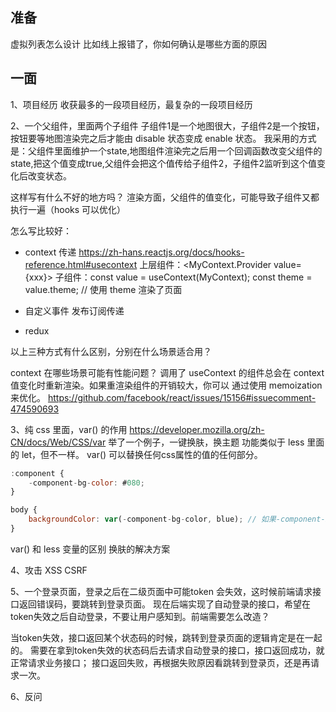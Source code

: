 ## 准备
虚拟列表怎么设计
比如线上报错了，你如何确认是哪些方面的原因

## 一面
1、项目经历
收获最多的一段项目经历，最复杂的一段项目经历

2、一个父组件，里面两个子组件
子组件1是一个地图很大，子组件2是一个按钮，按钮要等地图渲染完之后才能由 disable 状态变成 enable 状态。
我采用的方式是：父组件里面维护一个state,地图组件渲染完之后用一个回调函数改变父组件的state,把这个值变成true,父组件会把这个值传给子组件2，子组件2监听到这个值变化后改变状态。

这样写有什么不好的地方吗？
渲染方面，父组件的值变化，可能导致子组件又都执行一遍（hooks 可以优化）

怎么写比较好：
- context 传递
https://zh-hans.reactjs.org/docs/hooks-reference.html#usecontext
上层组件：<MyContext.Provider value={xxx}>
子组件：const value = useContext(MyContext);
const theme = value.theme;
// 使用 theme 渲染了页面

- 自定义事件 发布订阅传递

- redux

以上三种方式有什么区别，分别在什么场景适合用？

context 在哪些场景可能有性能问题？
调用了 useContext 的组件总会在 context 值变化时重新渲染。如果重渲染组件的开销较大，你可以 通过使用 memoization 来优化。
https://github.com/facebook/react/issues/15156#issuecomment-474590693

3、纯 css 里面，var() 的作用
https://developer.mozilla.org/zh-CN/docs/Web/CSS/var
举了一个例子，一键换肤，换主题
功能类似于 less 里面的 let，但不一样。
var() 可以替换任何css属性的值的任何部分。
```js
:component {
    -component-bg-color: #080;
}

body {
    backgroundColor: var(-component-bg-color, blue); // 如果-component-bg-color 没定义就降级显示为 blue
}
```

var() 和 less 变量的区别
换肤的解决方案

4、攻击 XSS CSRF

5、一个登录页面，登录之后在二级页面中可能token 会失效，这时候前端请求接口返回错误码，要跳转到登录页面。
现在后端实现了自动登录的接口，希望在token失效之后自动登录，不要让用户感知到。前端需要怎么改造？

当token失效，接口返回某个状态码的时候，跳转到登录页面的逻辑肯定是在一起的。
需要在拿到token失效的状态码后去请求自动登录的接口，接口返回成功，就正常请求业务接口；
接口返回失败，再根据失败原因看跳转到登录页，还是再请求一次。

6、反问

